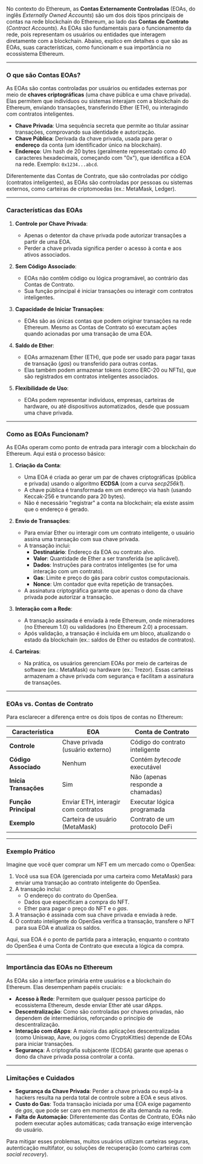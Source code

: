 No contexto do Ethereum, as **Contas Externamente Controladas** (EOAs, do inglês *Externally Owned Accounts*) são um dos dois tipos principais de contas na rede blockchain do Ethereum, ao lado das **Contas de Contrato** (*Contract Accounts*). As EOAs são fundamentais para o funcionamento da rede, pois representam os usuários ou entidades que interagem diretamente com a blockchain. Abaixo, explico em detalhes o que são as EOAs, suas características, como funcionam e sua importância no ecossistema Ethereum.

---

### **O que são Contas EOAs?**
As EOAs são contas controladas por usuários ou entidades externas por meio de **chaves criptográficas** (uma chave pública e uma chave privada). Elas permitem que indivíduos ou sistemas interajam com a blockchain do Ethereum, enviando transações, transferindo Ether (ETH), ou interagindo com contratos inteligentes.

- **Chave Privada**: Uma sequência secreta que permite ao titular assinar transações, comprovando sua identidade e autorização.
- **Chave Pública**: Derivada da chave privada, usada para gerar o **endereço** da conta (um identificador único na blockchain).
- **Endereço**: Um hash de 20 bytes (geralmente representado como 40 caracteres hexadecimais, começando com "0x"), que identifica a EOA na rede. Exemplo: `0x1234...abcd`.

Diferentemente das Contas de Contrato, que são controladas por código (contratos inteligentes), as EOAs são controladas por pessoas ou sistemas externos, como carteiras de criptomoedas (ex.: MetaMask, Ledger).

---

### **Características das EOAs**
1. **Controle por Chave Privada**:
   - Apenas o detentor da chave privada pode autorizar transações a partir de uma EOA.
   - Perder a chave privada significa perder o acesso à conta e aos ativos associados.

2. **Sem Código Associado**:
   - EOAs não contêm código ou lógica programável, ao contrário das Contas de Contrato.
   - Sua função principal é iniciar transações ou interagir com contratos inteligentes.

3. **Capacidade de Iniciar Transações**:
   - EOAs são as únicas contas que podem originar transações na rede Ethereum. Mesmo as Contas de Contrato só executam ações quando acionadas por uma transação de uma EOA.

4. **Saldo de Ether**:
   - EOAs armazenam Ether (ETH), que pode ser usado para pagar taxas de transação (*gas*) ou transferido para outras contas.
   - Elas também podem armazenar tokens (como ERC-20 ou NFTs), que são registrados em contratos inteligentes associados.

5. **Flexibilidade de Uso**:
   - EOAs podem representar indivíduos, empresas, carteiras de hardware, ou até dispositivos automatizados, desde que possuam uma chave privada.

---

### **Como as EOAs Funcionam?**
As EOAs operam como ponto de entrada para interagir com a blockchain do Ethereum. Aqui está o processo básico:

1. **Criação da Conta**:
   - Uma EOA é criada ao gerar um par de chaves criptográficas (pública e privada) usando o algoritmo **ECDSA** (com a curva *secp256k1*).
   - A chave pública é transformada em um endereço via hash (usando Keccak-256 e truncando para 20 bytes).
   - Não é necessário "registrar" a conta na blockchain; ela existe assim que o endereço é gerado.

2. **Envio de Transações**:
   - Para enviar Ether ou interagir com um contrato inteligente, o usuário assina uma transação com sua chave privada.
   - A transação inclui:
     - **Destinatário**: Endereço da EOA ou contrato alvo.
     - **Valor**: Quantidade de Ether a ser transferida (se aplicável).
     - **Dados**: Instruções para contratos inteligentes (se for uma interação com um contrato).
     - **Gas**: Limite e preço do gás para cobrir custos computacionais.
     - **Nonce**: Um contador que evita repetição de transações.
   - A assinatura criptográfica garante que apenas o dono da chave privada pode autorizar a transação.

3. **Interação com a Rede**:
   - A transação assinada é enviada à rede Ethereum, onde mineradores (no Ethereum 1.0) ou validadores (no Ethereum 2.0) a processam.
   - Após validação, a transação é incluída em um bloco, atualizando o estado da blockchain (ex.: saldos de Ether ou estados de contratos).

4. **Carteiras**:
   - Na prática, os usuários gerenciam EOAs por meio de carteiras de software (ex.: MetaMask) ou hardware (ex.: Trezor). Essas carteiras armazenam a chave privada com segurança e facilitam a assinatura de transações.

---

### **EOAs vs. Contas de Contrato**
Para esclarecer a diferença entre os dois tipos de contas no Ethereum:

| **Característica**            | **EOA**                              | **Conta de Contrato**               |
|-------------------------------|--------------------------------------|-------------------------------------|
| **Controle**                  | Chave privada (usuário externo)      | Código do contrato inteligente      |
| **Código Associado**          | Nenhum                              | Contém *bytecode* executável        |
| **Inicia Transações**         | Sim                                 | Não (apenas responde a chamadas)    |
| **Função Principal**          | Enviar ETH, interagir com contratos | Executar lógica programada          |
| **Exemplo**                   | Carteira de usuário (MetaMask)       | Contrato de um protocolo DeFi       |

---

### **Exemplo Prático**
Imagine que você quer comprar um NFT em um mercado como o OpenSea:
1. Você usa sua EOA (gerenciada por uma carteira como MetaMask) para enviar uma transação ao contrato inteligente do OpenSea.
2. A transação inclui:
   - O endereço do contrato do OpenSea.
   - Dados que especificam a compra do NFT.
   - Ether para pagar o preço do NFT e o *gas*.
3. A transação é assinada com sua chave privada e enviada à rede.
4. O contrato inteligente do OpenSea verifica a transação, transfere o NFT para sua EOA e atualiza os saldos.

Aqui, sua EOA é o ponto de partida para a interação, enquanto o contrato do OpenSea é uma Conta de Contrato que executa a lógica da compra.

---

### **Importância das EOAs no Ethereum**
As EOAs são a interface primária entre usuários e a blockchain do Ethereum. Elas desempenham papéis cruciais:
- **Acesso à Rede**: Permitem que qualquer pessoa participe do ecossistema Ethereum, desde enviar Ether até usar dApps.
- **Descentralização**: Como são controladas por chaves privadas, não dependem de intermediários, reforçando o princípio de descentralização.
- **Interação com dApps**: A maioria das aplicações descentralizadas (como Uniswap, Aave, ou jogos como CryptoKitties) depende de EOAs para iniciar transações.
- **Segurança**: A criptografia subjacente (ECDSA) garante que apenas o dono da chave privada possa controlar a conta.

---

### **Limitações e Cuidados**
- **Segurança da Chave Privada**: Perder a chave privada ou expô-la a hackers resulta na perda total de controle sobre a EOA e seus ativos.
- **Custo do Gas**: Toda transação iniciada por uma EOA exige pagamento de *gas*, que pode ser caro em momentos de alta demanda na rede.
- **Falta de Automação**: Diferentemente das Contas de Contrato, EOAs não podem executar ações automáticas; cada transação exige intervenção do usuário.

Para mitigar esses problemas, muitos usuários utilizam carteiras seguras, autenticação multifator, ou soluções de recuperação (como carteiras com *social recovery*).

